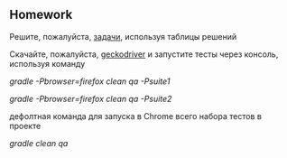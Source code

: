 ## Homework

Решите, пожалуйста, [задачи](https://docs.google.com/presentation/d/15s6oOpZxPW7tTGv33b-78iRRjSk8djL_/edit?usp=sharing&ouid=116447005932578256378&rtpof=true&sd=true), используя таблицы решений

Скачайте, пожалуйста, [geckodriver](https://github.com/mozilla/geckodriver/releases) и запустите тесты через консоль, используя команду

_gradle -Pbrowser=firefox clean qa -Psuite1_

_gradle -Pbrowser=firefox clean qa -Psuite2_

дефолтная команда для запуска в Chrome всего набора тестов в проекте

_gradle clean qa_
